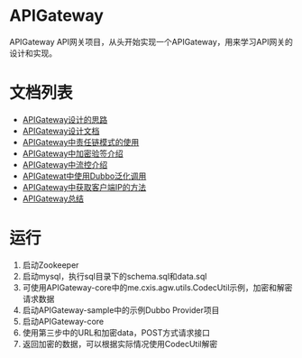 # APIGateway
APIGateway API网关项目，从头开始实现一个APIGateway，用来学习API网关的设计和实现。

# 文档列表

- [APIGateway设计的思路](http://cxis.me/2020/04/06/APIGateway设计的思路/)
- [APIGateway设计文档](http://cxis.me/2020/04/07/APIGateway设计文档/)
- [APIGateway中责任链模式的使用](http://cxis.me/2020/04/08/APIGateway中责任链模式的使用/)
- [APIGateway中加密验签介绍](http://cxis.me/2020/04/08/APIGateway中加密验签介绍/)
- [APIGateway中流控介绍](http://cxis.me/2020/04/09/APIGateway中流控介绍/)
- [APIGatewat中使用Dubbo泛化调用](http://cxis.me/2020/04/09/APIGatewat中使用Dubbo泛化调用/)
- [APIGateway中获取客户端IP的方法](http://cxis.me/2020/04/12/APIGateway中获取客户端IP的方法/)
- [APIGateway总结](http://cxis.me/2020/04/13/APIGateway总结)

# 运行

1. 启动Zookeeper
2. 启动mysql，执行sql目录下的schema.sql和data.sql
3. 可使用APIGateway-core中的me.cxis.agw.utils.CodecUtil示例，加密和解密请求数据
4. 启动APIGateway-sample中的示例Dubbo Provider项目
5. 启动APIGateway-core
6. 使用第三步中的URL和加密data，POST方式请求接口
7. 返回加密的数据，可以根据实际情况使用CodecUtil解密
